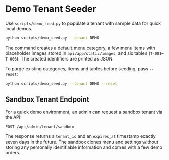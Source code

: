 # Demo Tenant Seeder

Use `scripts/demo_seed.py` to populate a tenant with sample data for quick
local demos.

```bash
python scripts/demo_seed.py --tenant DEMO
```

The command creates a default menu category, a few menu items with placeholder
images stored in `api/app/static/images`, and six tables (`T-001`–`T-006`). The
created identifiers are printed as JSON.

To purge existing categories, items and tables before seeding, pass `--reset`:

```bash
python scripts/demo_seed.py --tenant DEMO --reset
```

## Sandbox Tenant Endpoint

For a quick demo environment, an admin can request a sandbox tenant via the API:

```
POST /api/admin/tenant/sandbox
```

The response returns a `tenant_id` and an `expires_at` timestamp exactly seven
days in the future. The sandbox clones menu and settings without storing any
personally identifiable information and comes with a few demo orders.

